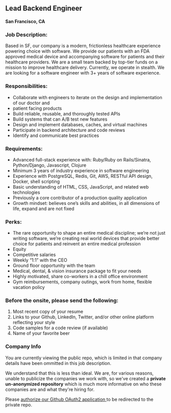## Lead Backend Engineer
#### San Francisco, CA

### Job Description:
Based in SF, our company is a modern, frictionless healthcare experience powering choice with software. We provide our patients with an FDA approved medical device and accompanying software for patients and their healthcare providers. We are a small team backed by top-tier funds on a mission to improve healthcare delivery. Currently, we operate in stealth. We are looking for a software engineer with 3+ years of software experience.

### Responsibilities:
+	Collaborate with engineers to iterate on the design and implementation of our doctor and
+	patient facing products
+	Build reliable, reusable, and thoroughly tested APIs
+	Build systems that can A/B test new features
+	Design and implement databases, caches, and virtual machines
+	Participate in backend architecture and code reviews
+	Identify and communicate best practices

### Requirements:
+	Advanced full-stack experience with: Ruby/Ruby on Rails/Sinatra, Python/Django, Javascript, Clojure
+	Minimum 3 years of industry experience in software engineering
+	Experience with PostgreSQL, Redis, Git, AWS, RESTful API design, Docker, shell scripting
+	Basic understanding of HTML, CSS, JavaScript, and related web technologies
+	Previously a core contributor of a production quality application
+	Growth mindset: believes one’s skills and abilities, in all dimensions of life, expand and are not fixed

### Perks:
+	The rare opportunity to shape an entire medical discipline; we’re not just writing software, we’re creating real world devices that provide better choice for patients and reinvent an entire medical profession
+	Equity
+	Competitive salaries
+	Weekly “1:1” with the CEO
+	Ground floor opportunity with the team
+	Medical, dental, & vision insurance package to fit your needs
+	Highly motivated, share co-workers in a chill office environment
+	Gym reimbursements, company outings, work from home, flexible vacation policy

### Before the onsite, please send the following:
1. Most recent copy of your resume
2. Links to your Github, LinkedIn, Twitter, and/or other online platform reflecting your style
3. Code samples for a code review (if available)
4. Name of your favorite beer

### Company Info
You are currently viewing the public repo, which is limited in that company details have been ommitted in this job description.  
    
We understand that this is less than ideal.  We are, for various reasons, unable to publicize the companies we work with, so we've
created a **private un-anonymized repository** which is much more informative on who these companies are and what they're hiring for.  
    
Please [authorize our Github OAuth2 application ](http://localhost:3000/users/auth/github?job_id=q3zzdg9t-lead-backend-engineer) to be redirected to the private repo.

